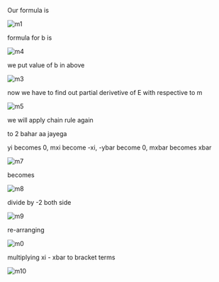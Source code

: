 Our formula is 

![m1](https://github.com/user-attachments/assets/da17ddd4-8cda-4219-b1a8-91b2bc9558d9)


formula for b is 

![m4](https://github.com/user-attachments/assets/df45b7cb-920b-48bb-a175-ad9acde77e38)


we put value of b in above

![m3](https://github.com/user-attachments/assets/eda4f3ef-f427-4cb0-95a4-a8e72c05a17a)

now we have to find out partial derivetive of E with respective to m

![m5](https://github.com/user-attachments/assets/0cf24bcc-5564-4aef-bf37-0a610698f7f2)

we will apply chain rule again

to 2 bahar aa jayega

yi becomes 0, mxi become -xi, -ybar become 0, mxbar becomes xbar

![m7](https://github.com/user-attachments/assets/ce2d9a71-e398-4c47-b23b-d26258ba1696)

becomes

![m8](https://github.com/user-attachments/assets/8f7a3994-66cf-4321-a49e-d8e907d48d4a)

divide by -2 both side

![m9](https://github.com/user-attachments/assets/7184630c-57c4-437a-9374-62aec44ff46e)

re-arranging

![m0](https://github.com/user-attachments/assets/b7559038-2a67-4d01-a3c0-93527f0f3c68)

multiplying xi - xbar to bracket terms

![m10](https://github.com/user-attachments/assets/adc379a1-95da-466d-b469-44091042447b)

